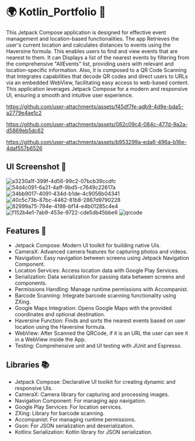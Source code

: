 # 🌍 Kotlin_Portfolio 📅 

This Jetpack Compose application is designed for effective event management and location-based functionalities. The app Retrieves the user's current location and calculates distances to events using the Haversine formula. This enables users to find and view events that are nearest to them.
It can Displays a list of the nearest events by filtering from the comprehensive "AllEvents" list, providing users with relevant and location-specific information.
Also, it is composed to a QR Code Scanning that Integrates capabilities that decode QR codes and direct users to URLs via an embedded WebView, facilitating easy access to web-based content. This application leverages Jetpack Compose for a modern and responsive UI, ensuring a smooth and intuitive user experience.

https://github.com/user-attachments/assets/f45df7fe-adb9-4d9e-bda5-a2779e4ae1c2

https://github.com/user-attachments/assets/082c09c4-084c-477d-9a2a-d5869eb5dc62


https://github.com/user-attachments/assets/b953299a-eda6-496a-b16e-4daf557b6526


## UI Screenshot 📱
![a3230a1f-399f-4d56-99c2-07bcb39ccdfc](https://github.com/user-attachments/assets/82c22807-93c8-4d99-8a91-11e9274e7a95)
![54d4c091-6a21-4aff-9bd5-c7649c22617a](https://github.com/user-attachments/assets/b314ed64-74ae-4961-860a-5f98661a5921)
![34bb9017-4091-434d-b1de-4c9056b04341](https://github.com/user-attachments/assets/f0a297f6-52e5-4e94-b5a1-6b478fd5f9f2)
![40c5c73b-87bc-4462-81b8-2867d9790228](https://github.com/user-attachments/assets/415fa49a-9d53-42e4-953f-455f938ff03d)
![82999a75-794e-4198-bf14-e4b01285c4e4](https://github.com/user-attachments/assets/b98d412d-4c96-4ea4-860f-f7f52cb06b22)
![f152b4e1-7ab9-453e-9722-cde5db45bbe6](https://github.com/user-attachments/assets/c427346b-6d51-44d9-8e75-aaca07f76acd)
![qrcode](https://github.com/user-attachments/assets/7fb3791f-4154-438b-be01-5e2c868544d6)


## Features 🚀
- Jetpack Compose: Modern UI toolkit for building native UIs.
- CameraX: Advanced camera features for capturing photos and videos.
- Navigation: Easy navigation between screens using Jetpack Navigation Component.
- Location Services: Access location data with Google Play Services.
- Serialization: Data serialization for passing data between screens and components.
- Permissions Handling: Manage runtime permissions with Accompanist.
- Barcode Scanning: Integrate barcode scanning functionality using ZXing.
- Google Maps Integration: Opens Google Maps with the provided coordinates and optional destination.
- Haversine Function: Finds and sorts the nearest events based on user location using the Haversine formula.
- WebView: After Scanned the QRCode, if it is an URL the user can see it in a WebView inside the App.
- Testing: Comprehensive unit and UI testing with JUnit and Espresso.

## Libraries 📚
- Jetpack Compose: Declarative UI toolkit for creating dynamic and responsive UIs.
- CameraX: Camera library for capturing and processing images.
- Navigation Component: For managing app navigation.
- Google Play Services: For location services.
- ZXing: Library for barcode scanning.
- Accompanist: For managing runtime permissions.
- Gson: For JSON serialization and deserialization.
- Kotlinx Serialization: Kotlin library for JSON serialization.
